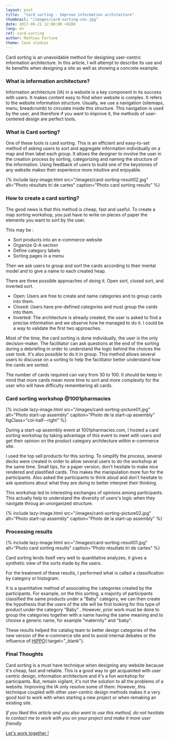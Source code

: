 ```yaml
---
layout: post
title:  "Card sorting - Improve information architecture"
thumbnail: "/images/card-sorting-cov.jpg"
date: 2017-08-21 12:00:00 +0200
lang: en
ref: card-sorting
author: Mathieu Fortune
theme: Case studies
---
```


Card sorting is an unavoidable method for designing user-centric information architecture. In this article, I will attempt to describe its use and its benefits when designing a site as well as showing a concrete example.


### What is information architecture?

Information architecture (IA) in a website is a key component in its success with users. It makes content easy to find when website is complex.
It refers to the website information structure.
Usually, we use a navigation (sitemaps, menu, breadcrumb) to circulate inside this structure. This navigation is used by the user, and therefore if you want to improve it, the methods of user-centered design are perfect tools.


### What is Card sorting?

One of these tools is card sorting. This is an efficient and easy-to-set method of asking users to sort and aggregate information individually on a map and then label each group. It allows the designer to involve the user in the creation process by sorting, categorizing and naming the structure of the information. Using feedback of users to build one of the keystones of any website makes their experience more intuitive and enjoyable.

{% include lazy-image.html src="/images/card-sorting-result02.jpg" alt="Photo résultats tri de cartes" caption="Photo card sorting results" %}



### How to create a card sorting?

The good news is that this method is cheap, fast and useful.
To create a map sorting workshop, you just have to write on pieces of paper the elements you want to sort by the user.


This may be :

* Sort products into an e-commerce website
* Organize Q-A section
* Define category labels
* Sorting pages in a menu

Then we ask users to group and sort the cards according to their mental model and to give a name to each created heap.

There are three possible approaches of doing it. Open sort, closed sort, and inverted sort.

* Open: Users are free to create and name categories and to group cards into them.
* Closed: Users have pre-defined categories and must group the cards into them.
* Inverted: The architecture is already created, the user is asked to find a precise information and we observe how he managed to do it. I could be a way to validate the first two approaches.

Most of the time, the card sorting is done individually, the user is the only decision-maker. The facilitator can ask questions at the end of the sorting during a debriefing in order to understand the logic behind the choices the user took.
It's also possible to do it in group. This method allows several users to discusse on a sorting to help the facilitator better understand how the cards are sorted.

The number of cards required can vary from 30 to 100. It should be keep in mind that more cards mean more time to sort and more complexity for the user who will have difficulty remembering all cards.



### Card sorting workshop @1001pharmacies

{% include lazy-image.html src="/images/card-sorting-picture01.jpg" alt="Photo start-up assembly" caption="Photo de la start-up assembly" figClass="col-half--right" %}

During a start-up assembly event at 1001pharmacies.com, I hosted a card sorting workshop by taking advantage of this event to meet with users and get their opinion on the product category architecture within e-commerce site.

I used the top sell products for this sorting. To simplify the process, several decks were created in order to allow several users to do the workshop at the same time.
Small tips, for a paper version, don't hesitate to make nice rendered and plastified cards. This makes the manipulation more fun for the participants.
Also asked the participants to think aloud and don't hesitate to ask questions about what they are doing to better interpret their thinking.

This workshop led to interesting exchanges of opinions among participants. This actually help to understand the diversity of users's logic when they navigate throug an unorganized structure.

{% include lazy-image.html src="/images/card-sorting-picture02.jpg" alt="Photo start-up assembly" caption="Photo de la start-up assembly" %}



### Processing results

{% include lazy-image.html src="/images/card-sorting-result01.jpg" alt="Photo card sorting results" caption="Photo résultats tri de cartes" %}

Card sorting lends itself very well to quantitative analyzes, it gives a synthetic view of the sorts made by the users.

For the treatment of these results, I performed what is called a classification by category or histogram.

It is a quantitative method of associating the categories created by the participants. For example, on the this sorting, a majority of participants classified the same products under a "Baby" category, we can then create the hypothesis that the users of the site will be first looking for this type of product under the category "Baby" . However, prior work must be done to group the categories together with a name having the same meaning and to choose a generic name, for example "maternity" and "baby".

These results helped the catalog team to better design categories of the new version of the e-commerce site and to avoid internal debates or the influence of [HIPPO](http://www.askahippo.com/){:target="_blank"}.


### Final Thoughts

Card sorting is a must have technique when designing any website because it's cheap, fast and reliable. This is a good way to get acquainted with user centric design, information architecture and it's a fun workshop for participants. But, remain vigilant, it's not the solution to all the problems of a website. Improving the IA only resolve some of them. However, this technique coupled with other user-centric design methods makes it a very good tool to work with when starting a new project or when remaking an existing site.

_If you liked this article and you also want to use this method, do not hesitate to contact me to work with you on your project and make it more user friendly_


<div class="text-center">
  <a href="mailto:pro.mathieu.fortune@gmail.com?subject=Hey let's work together !&amp;body=Hi Mathieu, I was looking to hire someone like you for..." title="" class="btn--default btn--medium">Let's work together !</a>
</div>
